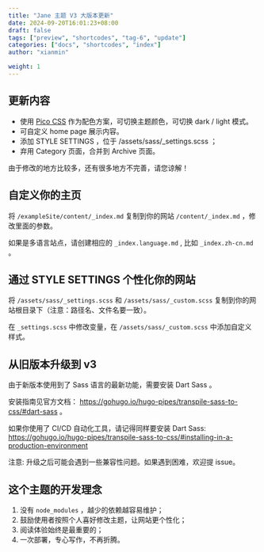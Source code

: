 ```yaml
---
title: "Jane 主题 V3 大版本更新"
date: 2024-09-20T16:01:23+08:00
draft: false
tags: ["preview", "shortcodes", "tag-6", "update"]
categories: ["docs", "shortcodes", "index"]
author: "xianmin"

weight: 1
---
```


## 更新内容
- 使用 [Pico CSS](https://picocss.com/) 作为配色方案，可切换主题颜色，可切换 dark / light 模式。
- 可自定义 home page 展示内容。
- 添加 STYLE SETTINGS ，位于 /assets/sass/_settings.scss ；
- 弃用 Category 页面，合并到 Archive 页面。

由于修改的地方比较多，还有很多地方不完善，请您谅解！

<!--more-->

## 自定义你的主页
将 `/exampleSite/content/_index.md` 复制到你的网站 `/content/_index.md` ，修改里面的参数。

如果是多语言站点，请创建相应的 `_index.language.md` , 比如 `_index.zh-cn.md` 。

## 通过 STYLE SETTINGS 个性化你的网站
将 `/assets/sass/_settings.scss` 和 `/assets/sass/_custom.scss` 复制到你的网站根目录下（注意：路径名、文件名要一致）。

在 `_settings.scss` 中修改变量，在 `/assets/sass/_custom.scss` 中添加自定义样式。


## 从旧版本升级到 v3
由于新版本使用到了 Sass 语言的最新功能，需要安装 Dart Sass 。

安装指南见官方文档： https://gohugo.io/hugo-pipes/transpile-sass-to-css/#dart-sass 。

如果你使用了 CI/CD 自动化工具，请记得同样要安装 Dart Sass: https://gohugo.io/hugo-pipes/transpile-sass-to-css/#installing-in-a-production-environment

注意: 升级之后可能会遇到一些兼容性问题。如果遇到困难，欢迎提 issue。

## 这个主题的开发理念
1. 没有 `node_modules` ，越少的依赖越容易维护；
2. 鼓励使用者按照个人喜好修改主题，让网站更个性化；
3. 阅读体验始终是最重要的；
4. 一次部署，专心写作，不再折腾。
